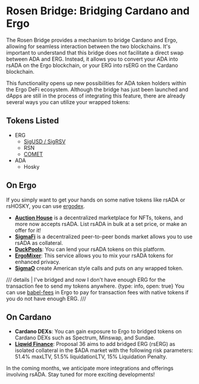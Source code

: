 # Rosen Bridge: Bridging Cardano and Ergo

The Rosen Bridge provides a mechanism to bridge Cardano and Ergo, allowing for seamless interaction between the two blockchains. It's important to understand that this bridge does not facilitate a direct swap between ADA and ERG. Instead, it allows you to convert your ADA into rsADA on the Ergo blockchain, or your ERG into rsERG on the Cardano blockchain.

This functionality opens up new possibilities for ADA token holders within the Ergo DeFi ecosystem. Although the bridge has just been launched and dApps are still in the process of integrating this feature, there are already several ways you can utilize your wrapped tokens:

## Tokens Listed


- ERG
    - [SigUSD / SigRSV](sigmausd.md)
    - RSN
    - [COMET](https://thecomettoken.com/)
- ADA
    - Hosky


## On Ergo

If you simply want to get your hands on some native tokens like rsADA or rsHOSKY, you can use [ergodex](spectrum.md).

- [**Auction House**](ergo-auctions.md) is a decentralized marketplace for NFTs, tokens, and more now accepts rsADA. List rsADA in bulk at a set price, or make an offer for it!
- [**SigmaFi**](https://sigmafi.app/#/) is a decentralized peer-to-peer bonds market allows you to use rsADA as collateral.
- [**DuckPools**](https://www.duckpools.io/): You can lend your rsADA tokens on this platform.
- [**ErgoMixer**](ergomixer.md): This service allows you to mix your rsADA tokens for enhanced privacy.
- [**SigmaO**](sigmao.md) create American style calls and puts on any wrapped token.

/// details | I've bridged and now I don't have enough ERG for the transaction fee to send my tokens anywhere.
     {type: info, open: true}
You can use [babel-fees](babel-fees.md) in Ergo to pay for transaction fees with native tokens if you do not have enough ERG.
///


## On Cardano

- **Cardano DEXs**: You can gain exposure to Ergo to bridged tokens on Cardano DEXs such as Spectrum, Minswap, and Sundae.
- [**Liqwid Finance**](https://app.liqwid.finance/governance/proposal/36): Proposal 36 aims to add bridged ERG (rsERG) as isolated collateral in the $ADA market with the following risk parameters: 51.4% maxLTV, 51.5% liquidationLTV, 15% Liquidation Penalty.


In the coming months, we anticipate more integrations and offerings involving rsADA. Stay tuned for more exciting developments!


